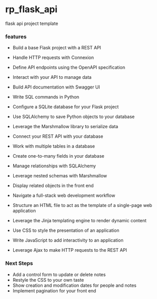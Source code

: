 # rp_flask_api
flask api project template

### features

* Build a base Flask project with a REST API
* Handle HTTP requests with Connexion
* Define API endpoints using the OpenAPI specification
* Interact with your API to manage data
* Build API documentation with Swagger UI

* Write SQL commands in Python
* Configure a SQLite database for your Flask project
* Use SQLAlchemy to save Python objects to your database
* Leverage the Marshmallow library to serialize data
* Connect your REST API with your database

* Work with multiple tables in a database
* Create one-to-many fields in your database
* Manage relationships with SQLAlchemy
* Leverage nested schemas with Marshmallow
* Display related objects in the front end

* Navigate a full-stack web development workflow
* Structure an HTML file to act as the template of a single-page web application
* Leverage the Jinja templating engine to render dynamic content
* Use CSS to style the presentation of an application
* Write JavaScript to add interactivity to an application
* Leverage Ajax to make HTTP requests to the REST API

### Next Steps
* Add a control form to update or delete notes
* Restyle the CSS to your own taste
* Show creation and modification dates for people and notes
* Implement pagination for your front end